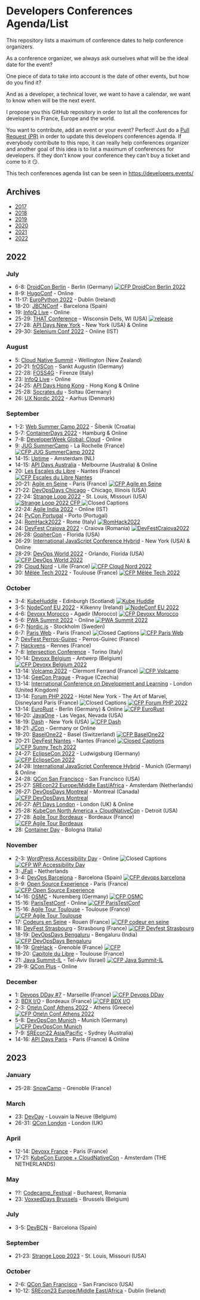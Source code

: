 # Developers Conferences Agenda/List

This repository lists a maximum of conference dates to help conference organizers.

As a conference organizer, we always ask ourselves what will be the ideal date for the event?

One piece of data to take into account is the date of other events, but how do you find it?

And as a developer, a technical lover, we want to have a calendar, we want to know when will be the next event.

I propose you this GitHub repository in order to list all the conferences for developers in France, Europe and the world.

You want to contribute, add an event or your event? Perfect! Just do a [Pull Request (PR)](https://github.com/scraly/developers-conferences-agenda/pulls) in order to update this developers conferences agenda.
If everybody contribute to this repo, it can really help conferences organizer and another goal of this idea is to list a maximum of conferences for developers.
If they don't know your conference they can't buy a ticket and come to it 😏.

This tech conferences agenda list can be seen in https://developers.events/

## Archives

* [2017](archives/2017.md)
* [2018](archives/2018.md)
* [2019](archives/2019.md)
* [2020](archives/2020.md)
* [2021](archives/2021.md)
* [2022](archives/2022.md)

## 2022

### July

* 6-8: [DroidCon Berlin](https://www.berlin.droidcon.com/) - Berlin (Germany) <a href="https://sessionize.com/droidcon-berlin-2022/"><img alt="CFP DroidCon Berlin 2022" src="https://img.shields.io/static/v1?label=CFP&message=01-02%20to%2020-May-2022&color=red"> </a>
* 8-9: [HugoConf](https://hugoconf.io/) - Online
* 11-17: [EuroPython 2022](https://ep2021.europython.eu/) - Dublin (Ireland)
* 18-20: [JBCNConf](https://www.jbcnconf.com/2022/) - Barcelona (Spain)
* 19: [InfoQ Live](https://live.infoq.com/conference/2022/july) - Online
* 25-29: [THAT Conference](https://that.us/events/wi/2022) – Wisconsin Dells, WI (USA) [![release](https://img.shields.io/badge/CFP-closes%20March%2012-red)](https://that.us/call-for-counselors/wi/2022/)
* 27-28: [API Days New York](https://www.apidays.global/new-york/) - New York (USA) & Online
* 29-30: [Selenium Conf 2022](https://2022.seleniumconf.in) - Online (IST)

### August

* 5: [Cloud Native Summit](https://www.cloudnativesummit.co/) - Wellington (New Zealand)
* 20-21: [frOSCon](https://www.froscon.org/en/) - Sankt Augustin (Germany)
* 22-28: [FOSS4G](https://2022.foss4g.org/) - Firenze (Italy)
* 23: [InfoQ Live](https://live.infoq.com/) - Online
* 24-25: [API Days Hong Kong](https://www.apidays.global/hong-kong/) - Hong Kong & Online
* 25-28: [Socrates.du](http://www.socrates-conference.de/home) - Soltau (Germany)
* 26: [UX Nordic 2022](https://uxnordic.com/) - Aarhus (Denmark)

### September

* 1-2: [Web Summer Camp 2022](https://2022.websummercamp.com) - Šibenik (Croatia)
* 5-7: [ContainerDays 2022](https://www.containerdays.io/) - Hamburg & Online
* 7-8: [DeveloperWeek Global: Cloud](https://www.developerweek.com/global/conference/cloud/) - Online
* 9: [JUG SummerCamp](https://www.jugsummercamp.org/edition/13) - La Rochelle (France) <a href="https://www.jugsummercamp.org/edition/13"><img alt="CFP JUG SummerCamp 2022" src="https://img.shields.io/static/v1?label=CFP&message=2-May-2022%20to%201-Jul-2022&color=red"> </a>
* 14-15: [Uptime](https://uptime.aiven.io) - Amsterdam (NL)
* 14-15: [API Days Australia](https://www.apidays.global/australia/) - Melbourne (Australia) & Online
* 20: [Les Escales du Libre](https://www.eventyay.com/e/d78c8bb0) - Nantes (France) <a href="https://www.eventyay.com/e/d78c8bb0/cfs"><img alt="CFP Escales du Libre Nantes" src="https://img.shields.io/static/v1?label=CFP&message=Until%20to%2025-Aug-2022&color=red"> </a>
* 20-21: [Agile en Seine](https://www.agileenseine.com/) - Paris (France) <a href="https://sessionize.com/agile-en-seine-2022/"><img alt="CFP Agile en Seine" src="https://img.shields.io/static/v1?label=CFP&message=Until%20to%2025-Jun-2022&color=red"> </a>
* 21-22: [DevOpsDays Chicago](https://devopsdays.org/chicago) - Chicago, Illinois (USA)
* 22-24: [Strange Loop 2022](https://thestrangeloop.com) - St. Louis, Missouri (USA) <a href="https://thestrangeloop.com/cfp.html/"><img alt="Strange Loop 2022 CFP" src="https://img.shields.io/static/v1?label=CFP&message=until 20-Apr-2022&color=red"> </a> <img alt="Closed Captions" src="https://img.shields.io/static/v1?label=CC&message=Closed%20Captions&color=blue" />
* 22-24: [Agile India 2022](https://2022.agileindia.org) - Online (IST)
* 24: [PyCon Portugal](http://2022.pycon.pt/) - Porto (Portugal)
* 24: [RomHack2022](https://romhack.camp/) - Rome (Italy) <a href="https://romhack.camp/"><img alt="RomHack2022" src="https://img.shields.io/static/v1?label=CFP&message=until 29-May-2022&color=red"> </a>
* 24: [DevFest Craiova 2022](https://gdg.community.dev/events/details/google-gdg-craiova-presents-devfest-craiova-2022/) - Craiova (Romania) <a href="https://forms.gle/U4s42xVWY2rJgKPN6"><img alt="DevFestCraiova2022" src="https://img.shields.io/static/v1?label=CFP&message=until 05-September-2022&color=green"> </a>
* 26-28: [GopherCon](https://www.gophercon.com/) - Florida (USA)
* 26-29: [International JavaScript Conference Hybrid](https://javascript-conference.com/new-york/) - New York (USA) & Online
* 28-29: [DevOps World 2022](https://www.cloudbees.com/c/devops-world-2022-save-the-date) - Orlando, Florida (USA) <a href="https://assets.cloudbees.com/MzMzLVFQVi03MjUAAAGEENe8Ddj2m2ND8y469mGfpl-u3PnjGNmJ2wz1pWCNco6e5XhiUbm3cpDALNvRK1BeUFbLmmQ="><img alt="CFP DevOps World 2022" src="https://img.shields.io/static/v1?label=CFP&message=until%2026-May-2022&color=red"> </a>
* 29: [Cloud Nord](https://cloudnord.fr/) - Lille (France) <a href="https://conference-hall.io/public/event/wGVYkl21UFxeiuakhKfu"><img alt="CFP Cloud Nord 2022" src="https://img.shields.io/static/v1?label=CFP&message=until%2031-May-2022&color=red"> </a>
* 30: [Mêlée Tech 2022](https://www.meleenumerique.com/) - Toulouse (France) <a href="https://sessionize.com/melee-tech-2022"><img alt="CFP Mêlée Tech 2022" src="https://img.shields.io/static/v1?label=CFP&message=until%2031-August-2022&color=green"> </a>

### October

* 3-4: [KubeHuddle](https://www.kubehuddle.com/) - Edinburgh (Scotland) <a href="[https://conference-hall.io/public/event/wGVYkl21UFxeiuakhKfu](https://sessionize.com/kubehuddle/)"><img alt="Kube Huddle" src="https://img.shields.io/static/v1?label=CFP&message=until%2030-Jun-2022&color=red"> </a>
* 3-5: [NodeConf EU 2022](https://www.nodeconf.eu/) - Kilkenny (Ireland) <a href="[https://sessionize.com/nodeconf-eu-2022](https://sessionize.com/nodeconf-eu-2022)"><img alt="NodeConf EU 2022" src="https://img.shields.io/static/v1?label=CFP&message=until%2006-Jul-2022&color=red"> </a>
* 4-6: [Devoxx Morocco](https://devoxx.ma/) - Agadir (Morocco) <a href="https://dvma22.cfp.dev"><img alt="CFP Devoxx Morocco" src="https://img.shields.io/static/v1?label=CFP&message=6-Jun-2022%20to%2015-Jul-2022&color=green"> </a>
* 5-6: [PWA Summit 2022](https://www.pwasummit.org/) - Online <a href="https://sessionize.com/pwa-summit-2022"><img alt="PWA Summit 2022" src="https://img.shields.io/static/v1?label=CFP&message=until%2020-Jul-2022&color=green"> </a>
* 6-7: [Nordic.js](https://nordicjs.com/2022) - Stockholm (Sweden)
* 6-7: [Paris Web](https://paris-web.fr/) - Paris (France) <img alt="Closed Captions" src="https://img.shields.io/static/v1?label=CC&message=Closed%20Captions&color=blue" /> <a href="https://appel.paris-web.fr/"><img alt="CFP Paris Web" src="https://img.shields.io/static/v1?label=CFP&message=24-Mar-2022-%3E24-Apr-2022&color=red"> </a>
* 7: [DevFest Perros-Guirec](https://devfest.codedarmor.fr/) - Perros-Guirec (France)
* 7: [Hackvens](https://hackvens.fr/) - Rennes (France)
* 7-8: [Intersection Conference](https://www.intersection-conference.eu/) - Torino (Italy)
* 10-14: [Devoxx Belgium](https://devoxx.be/) - Antwerp (Belgium) <a href="[https://devoxx.be/](https://dvbe22.cfp.dev/#/login)"><img alt="CFP Devoxx Belgium 2022" src="https://img.shields.io/static/v1?label=CFP&message=Jun-2022%20to%2015-July-2022&color=red"> </a>
* 13-14: [Volcamp 2022](https://www.volcamp.io/) - Clermont Ferrand (France) <a href="https://conference-hall.io/public/event/8Wu147xoRDKQSjGcawoY"><img alt="CFP Volcamp" src="https://img.shields.io/static/v1?label=CFP&message=%3E13-May-2022&color=red"> </a>
* 13-14: [GeeCon Prague](https://www.geecon.org/) - Prague (Czechia)
* 13-14: [International Conference on Development and Learning](https://waset.org/development-and-learning-conference-in-october-2022-in-london) - London (United Kingdom)
* 13-14: [Forum PHP 2022](https://event.afup.org/) - Hotel New York - The Art of Marvel, Disneyland Paris (France) <img alt="Closed Captions" src="https://img.shields.io/static/v1?label=CC&message=Closed%20Captions&color=blue" /> <a href="https://afup.org/event/forumphp2022"><img alt="CFP Forum PHP 2022" src="https://img.shields.io/static/v1?label=CFP&message=until%2020-Jun-2022&color=red"> </a>
* 13-14: [EuroRust](https://eurorust.eu) - Berlin (Germany) & Online <a href="https://www.papercall.io/eurorust-2022"><img alt="CFP EuroRust" src="https://img.shields.io/static/v1?label=CFP&message=%3E28-August-2022&color=green"> </a>
* 16–20: [JavaOne](https://www.oracle.com/cloudworld/javaone/) - Las Vegas, Nevada (USA)
* 18-19: [Dash](https://www.dashcon.io/) - New York (USA) <a href="https://www.dashcon.io/cfp/"><img alt="CFP Dash" src="https://img.shields.io/static/v1?label=CFP&message=%3E12-August-2022&color=green"> </a>
* 18-21: [JCon](https://jcon.one/) - Germany or Online
* 19-20: [BaselOne22](https://baselone.ch/one) - Basel (Switzerland) <a href="https://form.typeform.com/to/AYNtbnrl"><img alt="CFP BaselOne22" src="https://img.shields.io/static/v1?label=CFP&message=until%2018-Apr-2022&color=red"> </a>
* 20-21: [DevFest Nantes](https://devfest.gdgnantes.com/) - Nantes (France) <a href="https://conference-hall.io/public/event/CfucIjaXxrZThJE0POR3"> <img alt="Closed Captions" src="https://img.shields.io/static/v1?label=CC&message=Closed%20Captions&color=blue" /> <img alt="CFP Sunny Tech 2022" src="https://img.shields.io/static/v1?label=CFP&message=1-Apr-2022%20to%2019-Jun-2022&color=red"> </a>
* 24-27: [EclipseCon 2022](https://www.eclipsecon.org/2022) - Ludwigsburg (Germany) <a href="https://www.eclipsecon.org/2022/cfp"><img alt="CFP EclipseCon 2022" src="https://img.shields.io/static/v1?label=CFP&message=until%2015-Jun-2022&color=red"> </a>
* 24-28: [International JavaScript Conference Hybrid](https://javascript-conference.com/munich/) - Munich (Germany) & Online
* 24-28: [QCon San Francisco](https://qconsf.com/) - San Francisco (USA)
* 25-27: [SREcon22 Europe/Middle East/Africa](https://www.usenix.org/srecon) - Amsterdam (Netherlands)
* 26-27: [DevOpsDays Montreal](https://devopsdays.org/) - Montreal (Canada) <a href="https://docs.google.com/forms/d/e/1FAIpQLSf4qwC-lcdymPpvd15hUFqR6lVDABvXXcFNZrIwvNeugG7MgQ/viewform"><img alt="CFP DevOpsDays Montreal" src="https://img.shields.io/static/v1?label=CFP&message=until%2030-April-2022&color=red"> </a>
* 26-27: [API Days London](https://www.apidays.global/london/) - London (UK) & Online
* 25-28: [KubeCon North America + CloudNativeCon](https://events.linuxfoundation.org/kubecon-cloudnativecon-north-america-2022/) - Detroit (USA)
* 27-28: [Agile Tour Bordeaux](http://agiletourbordeaux.fr/) - Bordeaux (France) <a href="https://sessionize.com/agile-tour-bordeaux-2022/"><img alt="CFP Agile Tour Bordeaux" src="https://img.shields.io/static/v1?label=CFP&message=until%2031-July-2022&color=green"> </a>
* 28: [Container Day](https://2022.containerday.it/) - Bologna (Italia)

### November

* 2-3: [WordPress Accessibility Day](https://wpaccessibility.day/) - Online <img alt="Closed Captions" src="https://img.shields.io/static/v1?label=CC&message=Closed%20Captions&color=blue" /> <a href="https://wpaccessibility.day/participate/speaking-at-wp-accessibility-day/"><img alt="CFP WP Accessibility Day" src="https://img.shields.io/static/v1?label=CFP&message=until%2010-August-2022&color=green" /></a>
* 3: [JFall](https://jfall.nl/) - Netherlands
* 3-4: [DevOps Barcelona](https://devops.barcelona/) - Barcelona (Spain) <a href="[https://sessionize.com/agile-tour-bordeaux-2022/](https://devops.barcelona/call-for-papers)"><img alt="CFP devops barcelona" src="https://img.shields.io/static/v1?label=CFP&message=until%2030-June-2022&color=red"> </a>
* 8-9: [Open Source Experience](https://www.opensource-experience.com/) - Paris (France) <a href="https://sessionize.com/open-source-experience-2022/"><img alt="CFP Open Source Experience" src="https://img.shields.io/static/v1?label=CFP&message=until%2015-Jun-2022&color=red"> </a>
* 14-16: [OSMC](https://osmc.de/) - Nuremberg (Germany) <a href="https://osmc.de/call-for-papers/"><img alt="CFP OSMC" src="https://img.shields.io/static/v1?label=CFP&message=until%2031-Jul-2022&color=green"> </a>
* 15-16: [ParisTestConf](https://paristestconf.com/) - Online <a href="https://paristestconf.com/call-for-papers-2022"><img alt="CFP ParisTestConf" src="https://img.shields.io/static/v1?label=CFP&message=until%2031-May-2022&color=red"> </a>
* 15-16: [Agile Tour Toulouse](https://tour.agiletoulouse.fr/) - Toulouse (France) <a href="https://sessionize.com/agile-tour-toulouse-2022/"><img alt="CFP Agile Tour Toulouse" src="https://img.shields.io/static/v1?label=CFP&message=until%2026-Jun-2022&color=red"> </a>
* 17: [Codeurs en Seine](https://www.codeursenseine.com/) - Rouen (France) <a href="[https://sessionize.com/agile-tour-toulouse-2022/](https://conference-hall.io/public/event/Uv6XULhgmt7z2YuoJ8nq)"><img alt="CFP codeur en seine" src="https://img.shields.io/static/v1?label=CFP&message=until%2016-Sept-2022&color=green"> </a>
* 18: [DevFest Strasbourg](https://devfest.gdgstrasbourg.fr/) - Strasbourg (France) <a href="https://conference-hall.io/speaker/event/wgaja45IBdGT4sw4CXDB"><img alt="CFP Devfest Strasbourg" src="https://img.shields.io/static/v1?label=CFP&message=until%2030-Jun-2022&color=red"> </a>
* 18-19: [DevOpsDays Bengaluru](https://devopsdaysindia.org/) - Bengaluru (India) <a href="https://forms.gle/LmCGgZse3Lp4XNgz9"><img alt="CFP DevOpsDays Bengaluru" src="https://img.shields.io/static/v1?label=CFP&message=until%206-Aug-2022&color=green"> </a>
* 18-19: [GreHack](https://grehack.fr/) - Grenoble (France) <a href="https://easychair.org/cfp/GreHack2022"><img alt="CFP" src="https://img.shields.io/static/v1?label=CFP&message=until%2015-Aug-2022&color=green"> </a>
* 19-20: [Capitole du Libre](https://capitoledulibre.org/) - Toulouse (France)
* 21: [Java Summit-IL](https://www.javasummitil.com/) - Tel-Aviv (Israel) <a href="https://sessionize.com/javasummit-il-22/"><img alt="CFP Java Summit-IL" src="https://img.shields.io/static/v1?label=CFP&message=until%2031-Jul-2022&color=green"> </a>
* 29-9: [QCon Plus](https://plus.qconferences.com/) - Online

### December

* 1: [Devops DDay #7](https://2022.devops-dday.com/) - Marseille (France) <a href="https://conference-hall.io/public/event/eKYGzptI6y44zoS8sGUz"><img alt="CFP Devops DDay" src="https://img.shields.io/static/v1?label=CFP&message=until%2015-July-2022&color=green"> </a>
* 2: [BDX I/O](https://www.bdxio.fr/) - Bordeaux (France) <a href="https://conference-hall.io/public/event/OJC5Ou5YJodfetgSJCa3"><img alt="CFP BDX I/O" src="https://img.shields.io/static/v1?label=CFP&message=until%2031-Jul-2022&color=green"> </a>
* 2-3: [Oπe\n Conf Athens 2022](https://www.open-conf.gr/) - Athens (Greece) <a href="https://sessionize.com/open_conf/"><img alt="CFP Oπe\n Conf Athens 2022" src="https://img.shields.io/static/v1?label=CFP&message=until%2031-Aug-2022&color=green"> </a>
* 5-8: [DevOpsCon Munich](https://devopscon.io/call-for-papers/) - Munich (Germany) <a href="https://devopscon.io/call-for-papers/"><img alt="CFP DevOpsCon Munich" src="https://img.shields.io/static/v1?label=CFP&message=until%2027-Jun-2022&color=red"> </a>
* 7-9: [SREcon22 Asia/Pacific](https://www.usenix.org/srecon) - Sydney (Australia)
* 14-16: [API Days Paris](https://www.apidays.global/paris/) - Paris (France) & Online

## 2023

### January

* 25-28: [SnowCamp](https://snowcamp.io/fr/) - Grenoble (France)

### March

* 23: [DevDay](https://www.devday.be/) - Louvain la Neuve (Belgium)
* 26-31: [QCon London](https://qconlondon.com/) - London (UK)

### April

* 12-14: [Devoxx France](https://www.devoxx.fr/) - Paris (France)
* 17-21: [KubeCon Europe + CloudNativeCon](https://events.linuxfoundation.org/kubecon-cloudnativecon-europe-2023/) - Amsterdam (THE NETHERLANDS)

### May
* ??: [Codecamp_Festival](https://codecamp.ro/the-festival-book-now/) - Bucharest, Romania
* 23: [VoxxedDays Brussels](https://brussels.voxxeddays.com/) - Brussels (Belgium)

### July

* 3-5: [DevBCN](www.devbcn.com) - Barcelona (Spain)

### September

* 21-23: [Strange Loop 2023](https://thestrangeloop.com) - St. Louis, Missouri (USA)

### October

* 2-6: [QCon San Francisco](https://qconsf.com/) - San Francisco (USA)
* 10-12: [SREcon23 Europe/Middle East/Africa](https://www.usenix.org/srecon) - Dublin (Ireland)
